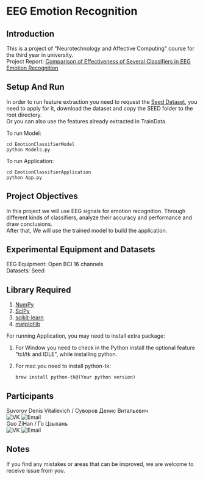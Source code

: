 # EEG Emotion Recognition

## Introduction

This is a project of "Neurotechnology and Affective Computing" course for the third year in university.  
Project Report: [Comparison of Effectiveness of Several Classifiers in EEG
Emotion Recognition](https://denisandgzh.github.io/EEG-Emotion-Recognition/)  

## Setup And Run

In order to run feature extraction you need to request the [Seed Dataset](https://bcmi.sjtu.edu.cn/home/seed/seed.html), you need to apply for it, download the dataset and copy the SEED folder to the root directory.  
Or you can also use the features already extracted in TrainData.  

To run Model:  

```shell
cd EmotionClassifierModel
python Models.py
```

To run Application:

```shell
cd EmotionClassifierApplication
python App.py
```

## Project Objectives

In this project we will use EEG signals for emotion recognition. Through different kinds of classifiers, analyze their accuracy and performance and draw conclusions.  
After that, We will use the trained model to build the application.

## Experimental Equipment and Datasets

EEG Equipment: Open BCI 16 channels  
Datasets: Seed

## Library Required

1. [NumPy](https://numpy.org/)  
2. [SciPy](https://scipy.org/)  
3. [scikit-learn](https://scikit-learn.org/stable/)
4. [matplotlib](https://matplotlib.org/)

For running Application, you may need to install extra package:  

1. For Window you need to check in the Python install the optional feature "tcl/tk and IDLE", while installing python.  
2. For mac you need to install python-tk:

    ```shell
    brew install python-tk@(Your python version)
    ```  

## Participants

Suvorov Denis Vitalievich / Суворов Денис Витальевич  
![VK](https://img.shields.io/badge/VK-denissvvv-green)
![Email](https://img.shields.io/badge/mail-erkobraxx%40gmail.com-blue)  
Guo ZiHan / Го Цзыхань  
![VK](https://img.shields.io/badge/VK-zjjhgzh-green)
![Email](https://img.shields.io/badge/mail-zjjhgzh%40gmail.com-blue)  

## Notes

If you find any mistakes or areas that can be improved, we are welcome to receive issue from you.
